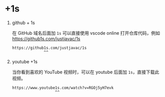# +1s

1. github + 1s

    在 GitHub 域名后面加 `1s` 可以直接使用 vscode online 打开仓库代码，例如 <https://github1s.com/justjavac/1s>

    ```
    https://github1s.com/justjavac/1s
                  ^^              
    ```

1. youtube +1s

    当你看到喜欢的 YouTube 视频时，可以在 youtube 后面加 `1s`，直接下载此视频。

    ```
    https://www.youtube1s.com/watch?v=RGOj5yH7evk
                       ^^      
    ```
